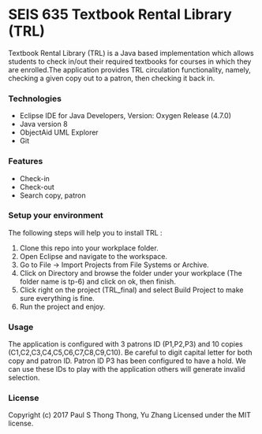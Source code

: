 # SEIS 635 Textbook Rental Library (TRL)

Textbook Rental Library (TRL) is a Java based implementation which allows students to check in/out their required textbooks for courses in which they are enrolled.The application provides TRL circulation functionality, namely, checking a given copy out to a patron, then checking it back in.

### Technologies
* Eclipse IDE for Java Developers, Version: Oxygen Release (4.7.0)
* Java version 8
* ObjectAid UML Explorer 
* Git

### Features
- Check-in
- Check-out
- Search copy, patron

### Setup your environment
The following steps will help you to install TRL :
1. Clone this repo into your workplace folder.
2. Open Eclipse and navigate to the workspace.
3. Go to File -> Import Projects from File Systems or Archive.
4. Click on Directory and browse the folder under your workplace (The folder name is tp-6) and click on ok, then finish.
5. Click right on the project (TRL_final) and select Build Project to make sure everything is fine.
6. Run the project and enjoy.

### Usage
The application is configured with 3 patrons ID (P1,P2,P3) and 10 copies (C1,C2,C3,C4,C5,C6,C7,C8,C9,C10).
Be careful to digit capital letter for both copy and patron ID. Patron ID P3 has been configured to have a hold.
We can use these IDs to play with the application others will generate invalid selection.

### License
Copyright (c) 2017 Paul S Thong Thong, Yu Zhang
Licensed under the MIT license.
